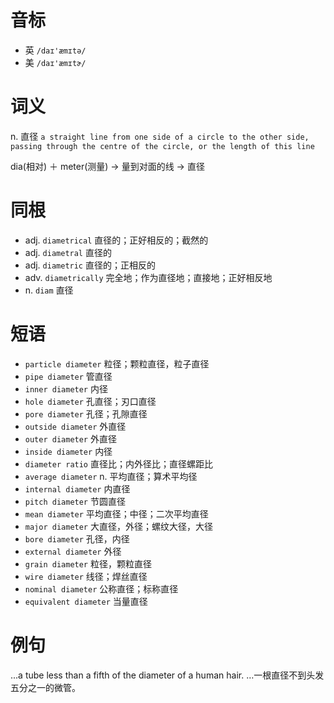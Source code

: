 # 音标

- 英 `/daɪ'æmɪtə/`
- 美 `/daɪ'æmɪtɚ/`

# 词义

n. 直径
`a straight line from one side of a circle to the other side, passing through the centre of the circle, or the length of this line`



dia(相对) ＋ meter(测量) → 量到对面的线 → 直径

# 同根

- adj. `diametrical` 直径的；正好相反的；截然的
- adj. `diametral` 直径的
- adj. `diametric` 直径的；正相反的
- adv. `diametrically` 完全地；作为直径地；直接地；正好相反地
- n. `diam` 直径

# 短语

- `particle diameter` 粒径；颗粒直径，粒子直径
- `pipe diameter` 管直径
- `inner diameter` 内径
- `hole diameter` 孔直径；刃口直径
- `pore diameter` 孔径；孔隙直径
- `outside diameter` 外直径
- `outer diameter` 外直径
- `inside diameter` 内径
- `diameter ratio` 直径比；内外径比；直径螺距比
- `average diameter` n. 平均直径；算术平均径
- `internal diameter` 内直径
- `pitch diameter` 节圆直径
- `mean diameter` 平均直径；中径；二次平均直径
- `major diameter` 大直径，外径；螺纹大径，大径
- `bore diameter` 孔径，内径
- `external diameter` 外径
- `grain diameter` 粒径，颗粒直径
- `wire diameter` 线径；焊丝直径
- `nominal diameter` 公称直径；标称直径
- `equivalent diameter` 当量直径

# 例句

...a tube less than a fifth of the diameter of a human hair.
…一根直径不到头发五分之一的微管。


